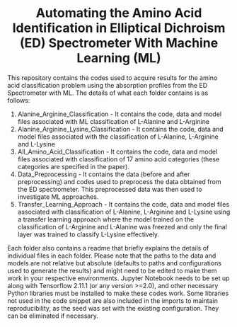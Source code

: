 <h1 (or 2 etc.) align="center">Automating the Amino Acid Identification in Elliptical Dichroism (ED) Spectrometer With Machine Learning (ML)</h1>

This repository contains the codes used to acquire results for the amino acid classification problem using the absorption profiles from the ED Spectrometer with ML. The details of what each folder contains is as follows:

1. Alanine_Arginine_Classification - It contains the code, data and model files associated with ML classification of L-Alanine and L-Arginine
2. Alanine_Arginine_Lysine_Classification - It contains the code, data and model files associated with the classification of L-Alanine, L-Arginine and L-Lysine
3. All_Amino_Acid_Classification - It contains the code, data and model files associated with classification of 17 amino acid categories (these categories are specified in the paper).
4. Data_Preprocessing - It contains the data (before and after preprocessing) and codes used to preprocess the data obtained from the ED spectrometer. This preprocessed data was then used to investigate ML approaches.
5. Transfer_Learning_Approach - It contains the code, data and model files associated with classification of L-Alanine, L-Arginine and L-Lysine using a transfer learning approach where the model trained on the classification of L-Arginine and L-Alanine was freezed and only the final layer was trained to classify L-Lysine effectively.

Each folder also contains a readme that briefly explains the details of individual files in each folder. Please note that the paths to the data and models are not relative but absolute (defaults to paths and configurations used to generate the results) and might need to be edited to make them work in your respective environments. Jupyter Notebook needs to be set up along with Tensorflow 2.11.1 (or any version >=2.0), and other necessary Python libraries must be installed to make these codes work. Some libraries not used in the code snippet are also included in the imports to maintain reproducibility, as the seed was set with the existing configuration. They can be eliminated if necessary. 

